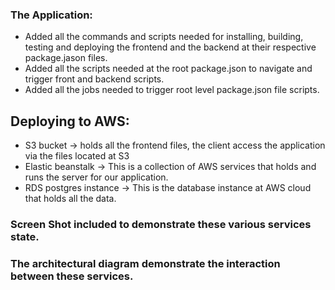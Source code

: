 ### The Application:

- Added all the commands and scripts needed for installing, building, testing and deploying the frontend and the backend at their respective package.jason files.
- Added all the scripts needed at the root package.json to navigate and trigger front and backend scripts.
- Added all the jobs needed to trigger root level package.json file scripts.

## Deploying to AWS:

- S3 bucket -> holds all the frontend files, the client access the application via the files located at S3
- Elastic beanstalk -> This is a collection of AWS services that holds and runs the server for our application.
- RDS postgres instance -> This is the database instance at AWS cloud that holds all the data.

### Screen Shot included to demonstrate these various services state.

### The architectural diagram demonstrate the interaction between these services.
